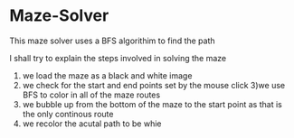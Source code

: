 # Maze-Solver

This maze solver uses a BFS algorithim to find the path

I shall try to explain the steps involved in solving the maze

1) we load the maze as a black and white image
2) we check for the start and end points set by the mouse click
3)we use BFS to color in all of the maze routes
4) we bubble up from the bottom of the maze to the start point as that is the only continous route
5) we recolor the acutal path to be whie
